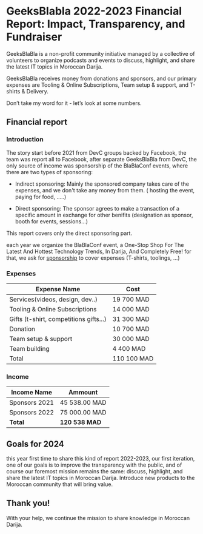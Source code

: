 # GeeksBlabla 2022-2023 Financial Report: Impact, Transparency, and Fundraiser

GeeksBlaBla is a non-profit community initiative managed by a collective of volunteers to organize podcasts and events to discuss, highlight, and share the latest IT topics in Moroccan Darija.

GeeksBlaBla receives money from donations and sponsors, and our primary expenses are Tooling & Online Subscriptions, Team setup & support, and T-shirts & Delivery.

Don’t take my word for it - let’s look at some numbers.

## Financial report

### Introduction
The story start before 2021 from DevC groups backed by Facebook, the team was report all to Facebook, after separate GeeksBlaBla from DevC, the only source of income was sponsorship of the BlaBlaConf events, where there are two types of sponsoring:

- Indirect sponsoring: Mainly the sponsored company takes care of the expenses, and we don't take any money from them. ( hosting the event, paying for food, .....)

- Direct sponsoring: The sponsor agrees to make a transaction of a specific amount in exchange for other benifits (designation as sponsor, booth for events, sessions…)

This report covers only the direct sponsoring part.

each year we organize the BlaBlaConf event, a One-Stop Shop For The Latest And Hottest Technology Trends, In Darija, And Completely Free!
for that, we ask for [sponsorship](https://blablaconf.com/#partners) to cover expenses (T-shirts, toolings, ...)

### Expenses

| Expense Name                           | Cost        |
| -------------------------------------- | ----------- |
| Services(videos, design, dev..)        | 19 700 MAD  |
| Tooling & Online Subscriptions         | 14 000 MAD  |
| Gifts (t-shirt, competitions gifts...) | 31 300 MAD  |
| Donation                               | 10 700 MAD  |
| Team setup & support                   | 30 000 MAD  |
| Team building                          | 4 400 MAD   |
| Total                                  | 110 100 MAD |

### Income

| Income Name   | Ammount |
| ------------- | ------- |
| Sponsors 2021 | 45 538.00 MAD |
| Sponsors 2022 | 75 000.00 MAD |
| **Total** | **120 538 MAD** |

## **Goals for 2024**

this year first time to share this kind of report 2022-2023, our first iteration, one of our goals is to improve the transparency with the public, and of course our foremost mission remains the same: discuss, highlight, and share the latest IT topics in Moroccan Darija. Introduce new products to the Moroccan community that will bring value.

## **Thank you!**

With your help, we continue the mission to share knowledge in Moroccan Darija.

